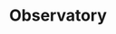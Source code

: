 ---
  title: Observatory
  description: From Marist ‘Obs’ to Sacred Heart College of today 
  latitude: -26.173221
  longitude: 28.075289
  cards:
    - poi-003-card-001.md
    - poi-003-card-002.md
    - poi-003-card-003.md
    - poi-003-card-004.md
    - poi-003-card-005.md
    - poi-003-card-006.md
    - poi-003-card-007.md
    - poi-003-card-008.md
  themes:
    - Koch Street
    - Brothers today at Sacred Heart
    - Ethos
    - College Characters
    - Alumni
    - Grounds and Buildings
    - Learning
    - Traditions and Innovations
    - Socio-Political Context
---